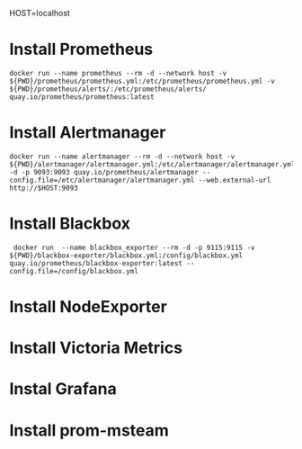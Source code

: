 HOST=localhost
# Install Prometheus 
```
docker run --name prometheus --rm -d --network host -v ${PWD}/prometheus/prometheus.yml:/etc/prometheus/prometheus.yml -v ${PWD}/prometheus/alerts/:/etc/prometheus/alerts/ quay.io/prometheus/prometheus:latest
```
# Install Alertmanager
```
docker run --name alertmanager --rm -d --network host -v ${PWD}/alertmanager/alertmanager.yml:/etc/alertmanager/alertmanager.yml -d -p 9093:9093 quay.io/prometheus/alertmanager --config.file=/etc/alertmanager/alertmanager.yml --web.external-url http://$HOST:9093
```
# Install Blackbox
```
 docker run  --name blackbox_exporter --rm -d -p 9115:9115 -v ${PWD}/blackbox-exporter/blackbox.yml:/config/blackbox.yml  quay.io/prometheus/blackbox-exporter:latest --config.file=/config/blackbox.yml

```

# Install NodeExporter
# Install Victoria Metrics
# Instal Grafana
# Install prom-msteam


